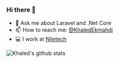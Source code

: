 ### Hi there 👋

- 💬 Ask me about Laravel and .Net Core
- 📫 How to reach me: [@KhaledEkmahdi](https://twitter.com/khaledelmahdi)
- 💻 I work at [Niletech](https://www.niletech.co.uk/)

![Khaled's github stats](https://github-readme-stats.vercel.app/api/?username=khaledelmahdi&show_icons=true&title_color=fff&icon_color=79ff97&text_color=9f9f9f&bg_color=151515)
